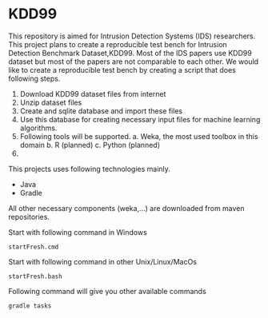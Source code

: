 KDD99
=====

This repository is aimed for Intrusion Detection Systems (IDS) researchers.
This project plans to create a reproducible test bench for Intrusion Detection Benchmark Dataset,KDD99.
Most of the IDS papers use KDD99 dataset but most of the papers are not comparable to each other. 
We would like to create a reproducible test bench by creating a script that does following steps.

1. Download KDD99 dataset files from internet
2. Unzip dataset files
3. Create and sqlite database and import these files
4. Use this database for creating necessary input files for machine learning algorithms.
5. Following tools will be supported.
    a. Weka, the most used toolbox in this domain
    b. R (planned)
    c. Python (planned)
6. 


This projects uses following technologies mainly.
 * Java
 * Gradle


All other necessary components (weka,...) are downloaded from maven repositories.


Start with following command in Windows

    startFresh.cmd

Start with following command in other Unix/Linux/MacOs

    startFresh.bash

Following command will give you other available commands

    gradle tasks

